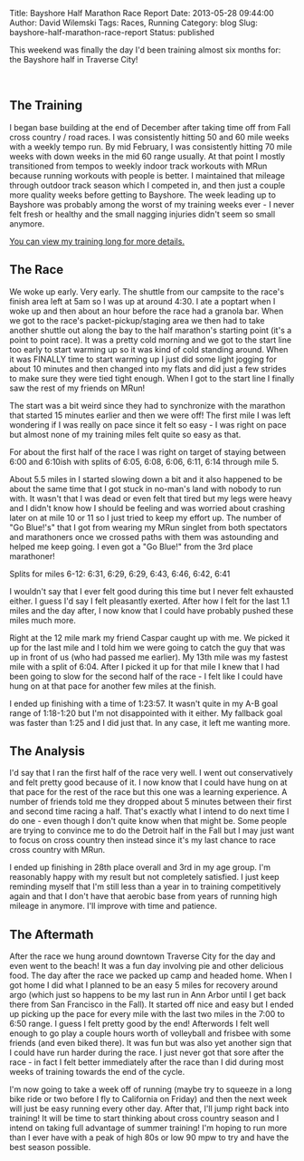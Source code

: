 Title: Bayshore Half Marathon Race Report
Date: 2013-05-28 09:44:00
Author: David Wilemski
Tags: Races, Running
Category: blog
Slug: bayshore-half-marathon-race-report
Status: published

This weekend was finally the day I'd been training almost six months
for: the Bayshore half in Traverse City\!

 

## The Training

I began base building at the end of December after taking time off from
Fall cross country / road races. I was consistently hitting 50 and 60
mile weeks with a weekly tempo run. By mid February, I was consistently
hitting 70 mile weeks with down weeks in the mid 60 range usually. At
that point I mostly transitioned from tempos to weekly indoor track
workouts with MRun because running workouts with people is better. I
maintained that mileage through outdoor track season which I competed
in, and then just a couple more quality weeks before getting to
Bayshore. The week leading up to Bayshore was probably among the worst
of my training weeks ever - I never felt fresh or healthy and the small
nagging injuries didn't seem so small anymore.

[You can view my training long for more
details.](http://openrunlog.org/u/david)

## The Race

We woke up early. Very early. The shuttle from our campsite to the
race's finish area left at 5am so I was up at around 4:30. I ate a
poptart when I woke up and then about an hour before the race had a
granola bar. When we got to the race's packet-pickup/staging area we
then had to take another shuttle out along the bay to the half
marathon's starting point (it's a point to point race). It was a pretty
cold morning and we got to the start line too early to start warming up
so it was kind of cold standing around. When it was FINALLY time to
start warming up I just did some light jogging for about 10 minutes and
then changed into my flats and did just a few strides to make sure they
were tied tight enough. When I got to the start line I finally saw the
rest of my friends on MRun\!

The start was a bit weird since they had to synchronize with the
marathon that started 15 minutes earlier and then we were off\! The
first mile I was left wondering if I was really on pace since it felt so
easy - I was right on pace but almost none of my training miles felt
quite so easy as that.

For about the first half of the race I was right on target of staying
between 6:00 and 6:10ish with splits of 6:05, 6:08, 6:06, 6:11, 6:14
through mile 5.

About 5.5 miles in I started slowing down a bit and it also happened to
be about the same time that I got stuck in no-man's land with nobody to
run with. It wasn't that I was dead or even felt that tired but my legs
were heavy and I didn't know how I should be feeling and was worried
about crashing later on at mile 10 or 11 so I just tried to keep my
effort up. The number of "Go Blue\!'s" that I got from wearing my MRun
singlet from both spectators and marathoners once we crossed paths with
them was astounding and helped me keep going. I even got a "Go Blue\!"
from the 3rd place marathoner\!

Splits for miles 6-12: 6:31, 6:29, 6:29, 6:43, 6:46, 6:42, 6:41

I wouldn't say that I ever felt good during this time but I never felt
exhausted either. I guess I'd say I felt pleasantly exerted. After how I
felt for the last 1.1 miles and the day after, I now know that I could
have probably pushed these miles much more.

Right at the 12 mile mark my friend Caspar caught up with me. We picked
it up for the last mile and I told him we were going to catch the guy
that was up in front of us (who had passed me earlier). My 13th mile was
my fastest mile with a split of 6:04. After I picked it up for that mile
I knew that I had been going to slow for the second half of the race - I
felt like I could have hung on at that pace for another few miles at the
finish.

I ended up finishing with a time of 1:23:57. It wasn't quite in my A-B
goal range of 1:18-1:20 but I'm not disappointed with it either. My
fallback goal was faster than 1:25 and I did just that. In any case, it
left me wanting more.

## The Analysis

I'd say that I ran the first half of the race very well. I went out
conservatively and felt pretty good because of it. I now know that I
could have hung on at that pace for the rest of the race but this one
was a learning experience. A number of friends told me they dropped
about 5 minutes between their first and second time racing a half.
That's exactly what I intend to do next time I do one - even though I
don't quite know when that might be. Some people are trying to convince
me to do the Detroit half in the Fall but I may just want to focus on
cross country then instead since it's my last chance to race cross
country with MRun.

I ended up finishing in 28th place overall and 3rd in my age group. I'm
reasonably happy with my result but not completely satisfied. I just
keep reminding myself that I'm still less than a year in to training
competitively again and that I don't have that aerobic base from years
of running high mileage in anymore. I'll improve with time and patience.

## The Aftermath

After the race we hung around downtown Traverse City for the day and
even went to the beach\! It was a fun day involving pie and other
delicious food. The day after the race we packed up camp and headed
home. When I got home I did what I planned to be an easy 5 miles for
recovery around argo (which just so happens to be my last run in Ann
Arbor until I get back there from San Francisco in the Fall). It started
off nice and easy but I ended up picking up the pace for every mile with
the last two miles in the 7:00 to 6:50 range. I guess I felt pretty good
by the end\! Afterwords I felt well enough to go play a couple hours
worth of volleyball and frisbee with some friends (and even biked
there). It was fun but was also yet another sign that I could have run
harder during the race. I just never got that sore after the race - in
fact I felt better immediately after the race than I did during most
weeks of training towards the end of the cycle.

I'm now going to take a week off of running (maybe try to squeeze in a
long bike ride or two before I fly to California on Friday) and then the
next week will just be easy running every other day. After that, I'll
jump right back into training\! It will be time to start thinking about
cross country season and I intend on taking full advantage of summer
training\! I'm hoping to run more than I ever have with a peak of high
80s or low 90 mpw to try and have the best season possible.
